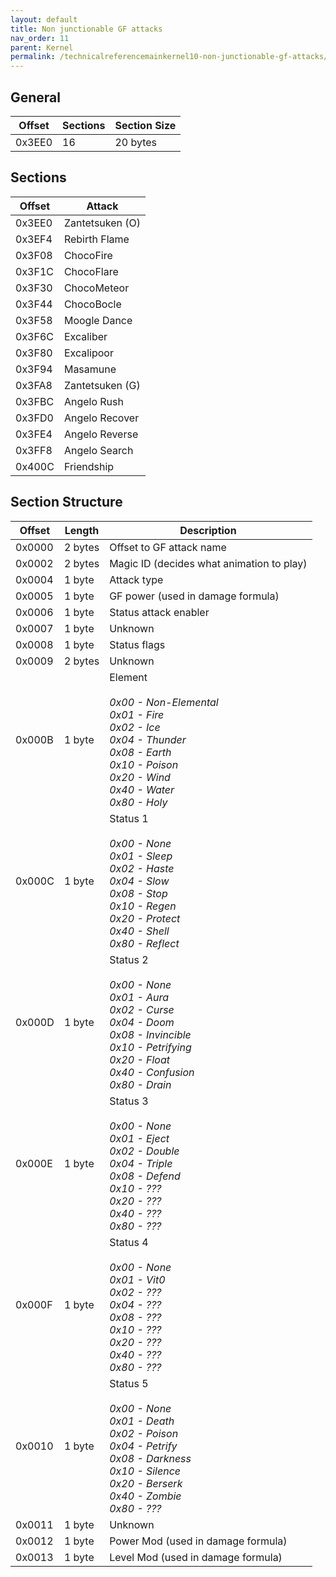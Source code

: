 ```yaml
---
layout: default
title: Non junctionable GF attacks
nav_order: 11
parent: Kernel
permalink: /technicalreferencemainkernel10-non-junctionable-gf-attacks/
---
```


## General

| Offset | Sections | Section Size |
|--------|----------|--------------|
| 0x3EE0 | 16       | 20 bytes     |

## Sections

| Offset | Attack          |
|--------|-----------------|
| 0x3EE0 | Zantetsuken (O) |
| 0x3EF4 | Rebirth Flame   |
| 0x3F08 | ChocoFire       |
| 0x3F1C | ChocoFlare      |
| 0x3F30 | ChocoMeteor     |
| 0x3F44 | ChocoBocle      |
| 0x3F58 | Moogle Dance    |
| 0x3F6C | Excaliber       |
| 0x3F80 | Excalipoor      |
| 0x3F94 | Masamune        |
| 0x3FA8 | Zantetsuken (G) |
| 0x3FBC | Angelo Rush     |
| 0x3FD0 | Angelo Recover  |
| 0x3FE4 | Angelo Reverse  |
| 0x3FF8 | Angelo Search   |
| 0x400C | Friendship      |

## Section Structure

| Offset | Length  | Description                                                                                                                                                                                  |
|--------|---------|----------------------------------------------------------------------------------------------------------------------------------------------------------------------------------------------|
| 0x0000 | 2 bytes | Offset to GF attack name                                                                                                                                                                     |
| 0x0002 | 2 bytes | Magic ID (decides what animation to play)                                                                                                                                                    |
| 0x0004 | 1 byte  | Attack type                                                                                                                                                                                  |
| 0x0005 | 1 byte  | GF power (used in damage formula)                                                                                                                                                            |
| 0x0006 | 1 byte  | Status attack enabler                                                                                                                                                                        |
| 0x0007 | 1 byte  | Unknown                                                                                                                                                                                      |
| 0x0008 | 1 byte  | Status flags                                                                                                                                                                                 |
| 0x0009 | 2 bytes | Unknown                                                                                                                                                                                      |
| 0x000B | 1 byte  | Element<br/><br/> *0x00 - Non-Elemental<br/> 0x01 - Fire<br/> 0x02 - Ice<br/> 0x04 - Thunder<br/> 0x08 - Earth<br/> 0x10 - Poison<br/> 0x20 - Wind<br/> 0x40 - Water<br/> 0x80 - Holy*       |
| 0x000C | 1 byte  | Status 1<br/><br/> *0x00 - None<br/> 0x01 - Sleep<br/> 0x02 - Haste<br/> 0x04 - Slow<br/> 0x08 - Stop<br/> 0x10 - Regen<br/> 0x20 - Protect<br/> 0x40 - Shell<br/> 0x80 - Reflect*           |
| 0x000D | 1 byte  | Status 2<br/><br/> *0x00 - None<br/> 0x01 - Aura<br/> 0x02 - Curse<br/> 0x04 - Doom<br/> 0x08 - Invincible<br/> 0x10 - Petrifying<br/> 0x20 - Float<br/> 0x40 - Confusion<br/> 0x80 - Drain* |
| 0x000E | 1 byte  | Status 3<br/><br/> *0x00 - None<br/> 0x01 - Eject<br/> 0x02 - Double<br/> 0x04 - Triple<br/> 0x08 - Defend<br/> 0x10 - ???<br/> 0x20 - ???<br/> 0x40 - ???<br/> 0x80 - ???*                  |
| 0x000F | 1 byte  | Status 4<br/><br/> *0x00 - None<br/> 0x01 - Vit0<br/> 0x02 - ???<br/> 0x04 - ???<br/> 0x08 - ???<br/> 0x10 - ???<br/> 0x20 - ???<br/> 0x40 - ???<br/> 0x80 - ???*                            |
| 0x0010 | 1 byte  | Status 5<br/><br/> *0x00 - None<br/> 0x01 - Death<br/> 0x02 - Poison<br/> 0x04 - Petrify<br/> 0x08 - Darkness<br/> 0x10 - Silence<br/> 0x20 - Berserk<br/> 0x40 - Zombie<br/> 0x80 - ???*    |
| 0x0011 | 1 byte  | Unknown                                                                                                                                                                                      |
| 0x0012 | 1 byte  | Power Mod (used in damage formula)                                                                                                                                                           |
| 0x0013 | 1 byte  | Level Mod (used in damage formula)                                                                                                                                                           |